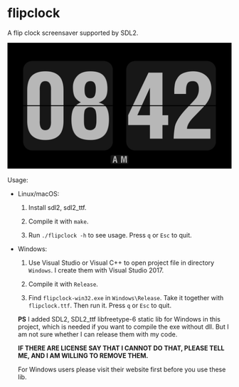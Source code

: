 # flipclock

A flip clock screensaver supported by SDL2.

![flipclock.png](flipclock.png)

Usage:

- Linux/macOS:

	1. Install sdl2, sdl2_ttf.

	2. Compile it with `make`.

	3. Run `./flipclock -h` to see usage. Press `q` or `Esc` to quit.

- Windows:

	1. Use Visual Studio or Visual C++ to open project file in directory `Windows`. I create them with Visual Studio 2017.

	2. Compile it with `Release`.

	3. Find `flipclock-win32.exe` in `Windows\Release`. Take it together with `flipclock.ttf`. Then run it. Press `q` or `Esc` to quit.

	**PS** I added SDL2, SDL2_ttf libfreetype-6 static lib for Windows in this project, which is needed if you want to compile the exe without dll. But I am not sure whether I 
can 
release them with my code.

	**IF THERE ARE LICENSE SAY THAT I CANNOT DO THAT, PLEASE TELL ME, AND I AM WILLING TO REMOVE THEM.**

	For Windows users please visit their website first before you use these lib.
